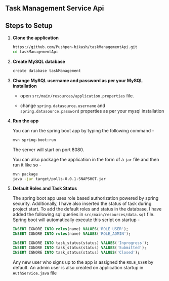 ## Task Management Service Api


## Steps to Setup

1. **Clone the application**

	```bash
	https://github.com/Pushpen-bikash/taskManagementApi.git
	cd taskManagementApi
	```

2. **Create MySQL database**

	```bash
	create database taskManagement
	```

3. **Change MySQL username and password as per your MySQL installation**

	+ open `src/main/resources/application.properties` file.

	+ change `spring.datasource.username` and `spring.datasource.password` properties as per your mysql installation

4. **Run the app**

	You can run the spring boot app by typing the following command -

	```bash
	mvn spring-boot:run
	```

	The server will start on port 8080.

	You can also package the application in the form of a `jar` file and then run it like so -

	```bash
	mvn package
	java -jar target/polls-0.0.1-SNAPSHOT.jar
	```
5. **Default Roles and Task Status**
	
	The spring boot app uses role based authorization powered by spring security. Additionally, I have also inserted the status of task during project start. To add the default roles and status in the database, I have added the following sql queries in `src/main/resources/data.sql` file. Spring boot will automatically execute this script on startup -

	```sql
    INSERT IGNORE INTO roles(name) VALUES('ROLE_USER');
    INSERT IGNORE INTO roles(name) VALUES('ROLE_ADMIN');

    INSERT IGNORE INTO task_status(status) VALUES('Inprogress');
    INSERT IGNORE INTO task_status(status) VALUES('Submitted');
    INSERT IGNORE INTO task_status(status) VALUES('Closed');
	```

	Any new user who signs up to the app is assigned the `ROLE_USER` by default.
	An admin user is also created on application startup in `AuthService.java` file
	
